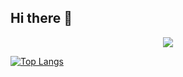 ## Hi there 👋
<div align="center">
  <img src="https://capsule-render.vercel.app/api?type=waving&height=300&color=gradient&text=Hobbyist%20Developer" />
</div>

[![Top Langs](https://github-readme-stats.vercel.app/api/top-langs/?username=anuraghazra)](https://github.com/649811/github-readme-stats)
